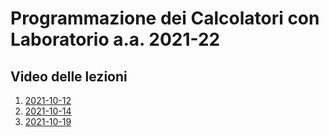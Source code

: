 # Programmazione dei Calcolatori con Laboratorio  a.a. 2021-22

## Video delle lezioni

1. [2021-10-12](https://www.dropbox.com/s/q511d12dlj5yzl0/20211012-lezione_1.mp4?dl=1)
1. [2021-10-14](https://www.dropbox.com/s/ne9a530s9uscmmm/20211014-lezione_2.mp4?dl=1)
1. [2021-10-19](https://www.dropbox.com/s/q41q30r606sp714/20211019-lezione_3.mp4?dl=1)

